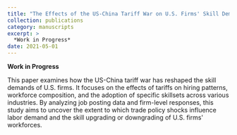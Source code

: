 ```yaml
---
title: "The Effects of the US-China Tariff War on U.S. Firms' Skill Demand"
collection: publications
category: manuscripts
excerpt: >
  *Work in Progress*
date: 2021-05-01
---
```


**Work in Progress**

This paper examines how the US-China tariff war has reshaped the skill demands of U.S. firms. It focuses on the effects of tariffs on hiring patterns, workforce composition, and the adoption of specific skillsets across various industries. By analyzing job posting data and firm-level responses, this study aims to uncover the extent to which trade policy shocks influence labor demand and the skill upgrading or downgrading of U.S. firms' workforces.
